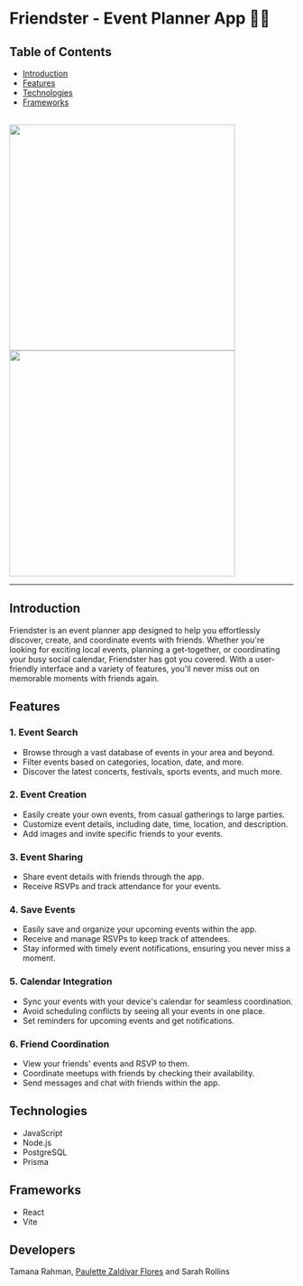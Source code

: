 # Friendster - Event Planner App 👯‍♀️

## Table of Contents

- [Introduction](#introduction)
- [Features](#features)
- [Technologies](#technologies)
- [Frameworks](#frameworks)

<br>
<nobr><img width="400px" src="https://github.com/user-attachments/assets/1ef695c9-a6b4-4608-8b3d-c725045ba619"></nobr>
<nobr><img width="400px" src="https://github.com/user-attachments/assets/9a01c1f5-25d8-4200-8f10-b49f7b1db72c"></nobr>

---

## Introduction

Friendster is an event planner app designed to help you effortlessly discover, create, and coordinate events with friends. Whether you're looking for exciting local events, planning a get-together, or coordinating your busy social calendar, Friendster has got you covered. With a user-friendly interface and a variety of features, you'll never miss out on memorable moments with friends again.

## Features

### 1. Event Search

- Browse through a vast database of events in your area and beyond.
- Filter events based on categories, location, date, and more.
- Discover the latest concerts, festivals, sports events, and much more.

### 2. Event Creation

- Easily create your own events, from casual gatherings to large parties.
- Customize event details, including date, time, location, and description.
- Add images and invite specific friends to your events.

### 3. Event Sharing

- Share event details with friends through the app.
- Receive RSVPs and track attendance for your events.

### 4. Save Events
- Easily save and organize your upcoming events within the app.
- Receive and manage RSVPs to keep track of attendees.
- Stay informed with timely event notifications, ensuring you never miss a moment.


### 5. Calendar Integration

- Sync your events with your device's calendar for seamless coordination.
- Avoid scheduling conflicts by seeing all your events in one place.
- Set reminders for upcoming events and get notifications.

### 6. Friend Coordination

- View your friends' events and RSVP to them.
- Coordinate meetups with friends by checking their availability.
- Send messages and chat with friends within the app.

## Technologies
- JavaScript
- Node.js
- PostgreSQL
- Prisma

## Frameworks
- React
- Vite


## Developers

Tamana Rahman, <a href="https://paulettethedev.com/" target="blank" rel="About-Me"> Paulette Zaldivar Flores</a> and Sarah Rollins


